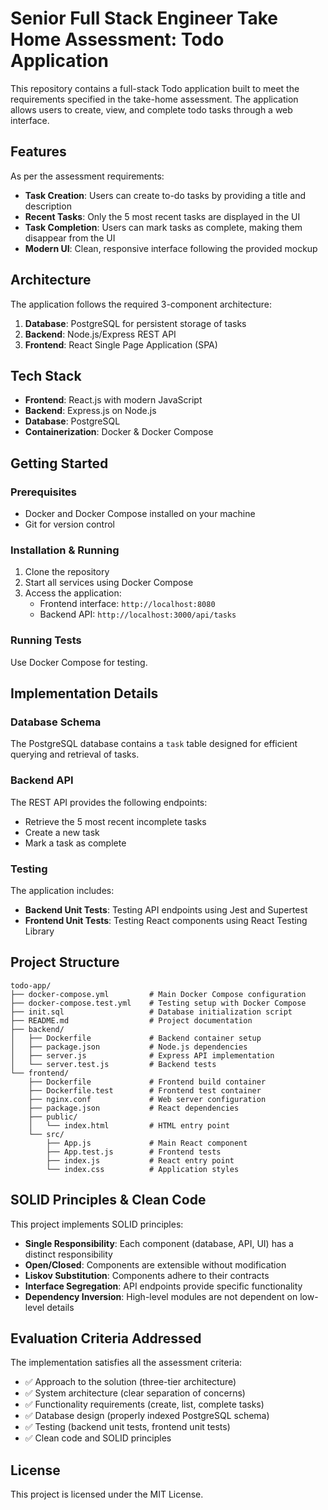 # Senior Full Stack Engineer Take Home Assessment: Todo Application

This repository contains a full-stack Todo application built to meet the requirements specified in the take-home assessment. The application allows users to create, view, and complete todo tasks through a web interface.

## Features

As per the assessment requirements:

- **Task Creation**: Users can create to-do tasks by providing a title and description
- **Recent Tasks**: Only the 5 most recent tasks are displayed in the UI
- **Task Completion**: Users can mark tasks as complete, making them disappear from the UI
- **Modern UI**: Clean, responsive interface following the provided mockup

## Architecture

The application follows the required 3-component architecture:

1. **Database**: PostgreSQL for persistent storage of tasks
2. **Backend**: Node.js/Express REST API
3. **Frontend**: React Single Page Application (SPA)

## Tech Stack

- **Frontend**: React.js with modern JavaScript
- **Backend**: Express.js on Node.js
- **Database**: PostgreSQL
- **Containerization**: Docker & Docker Compose

## Getting Started

### Prerequisites

- Docker and Docker Compose installed on your machine
- Git for version control

### Installation & Running

1. Clone the repository
2. Start all services using Docker Compose
3. Access the application:
   - Frontend interface: `http://localhost:8080`
   - Backend API: `http://localhost:3000/api/tasks`

### Running Tests

Use Docker Compose for testing.

## Implementation Details

### Database Schema

The PostgreSQL database contains a `task` table designed for efficient querying and retrieval of tasks.

### Backend API

The REST API provides the following endpoints:

- Retrieve the 5 most recent incomplete tasks
- Create a new task
- Mark a task as complete

### Testing

The application includes:

- **Backend Unit Tests**: Testing API endpoints using Jest and Supertest
- **Frontend Unit Tests**: Testing React components using React Testing Library

## Project Structure

```
todo-app/
├── docker-compose.yml         # Main Docker Compose configuration
├── docker-compose.test.yml    # Testing setup with Docker Compose
├── init.sql                   # Database initialization script
├── README.md                  # Project documentation
├── backend/
│   ├── Dockerfile             # Backend container setup
│   ├── package.json           # Node.js dependencies
│   ├── server.js              # Express API implementation
│   └── server.test.js         # Backend tests
└── frontend/
    ├── Dockerfile             # Frontend build container
    ├── Dockerfile.test        # Frontend test container
    ├── nginx.conf             # Web server configuration
    ├── package.json           # React dependencies
    ├── public/
    │   └── index.html         # HTML entry point
    └── src/
        ├── App.js             # Main React component
        ├── App.test.js        # Frontend tests
        ├── index.js           # React entry point
        └── index.css          # Application styles
```

## SOLID Principles & Clean Code

This project implements SOLID principles:

- **Single Responsibility**: Each component (database, API, UI) has a distinct responsibility
- **Open/Closed**: Components are extensible without modification
- **Liskov Substitution**: Components adhere to their contracts
- **Interface Segregation**: API endpoints provide specific functionality
- **Dependency Inversion**: High-level modules are not dependent on low-level details

## Evaluation Criteria Addressed

The implementation satisfies all the assessment criteria:

- ✅ Approach to the solution (three-tier architecture)
- ✅ System architecture (clear separation of concerns)
- ✅ Functionality requirements (create, list, complete tasks)
- ✅ Database design (properly indexed PostgreSQL schema)
- ✅ Testing (backend unit tests, frontend unit tests)
- ✅ Clean code and SOLID principles

## License

This project is licensed under the MIT License.

